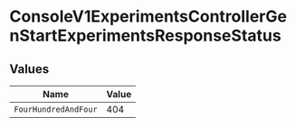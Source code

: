 # ConsoleV1ExperimentsControllerGenStartExperimentsResponseStatus


## Values

| Name                 | Value                |
| -------------------- | -------------------- |
| `FourHundredAndFour` | 404                  |